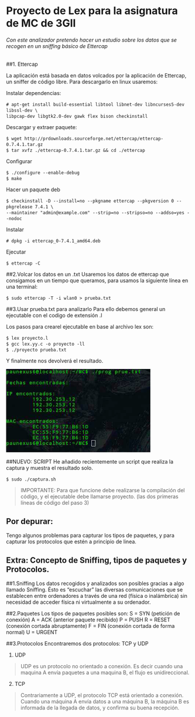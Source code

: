 # Proyecto de Lex para la asignatura de MC de 3GII
###### Con este analizador pretendo hacer un estudio sobre los datos que se recogen en un sniffing básico de Ettercap

##1. Ettercap

La aplicación está basada en datos volcados por la aplicación de Ettercap, un sniffer de código libre. Para descargarlo en linux usaremos:

Instalar dependencias:
```
# apt-get install build-essential libtool libnet-dev libncurses5-dev libssl-dev \
libpcap-dev libgtk2.0-dev gawk flex bison checkinstall
```

Descargar y extraer paquete:
```
$ wget http://prdownloads.sourceforge.net/ettercap/ettercap-0.7.4.1.tar.gz
$ tar xvfz ./ettercap-0.7.4.1.tar.gz && cd ./ettercap
```

Configurar
```
$ ./configure --enable-debug
$ make
```

Hacer un paquete deb
```
$ checkinstall -D --install=no --pkgname ettercap --pkgversion 0 --pkgrelease 7.4.1 \
--maintainer "admin@example.com" --strip=no --stripso=no --addso=yes --nodoc
```

Instalar
```
# dpkg -i ettercap_0-7.4.1_amd64.deb
```

Ejecutar
```
$ ettercap -C
```

##2.Volcar los datos en un .txt
Usaremos los datos de ettercap que consigamos en un tiempo que queramos, para usamos la siguiente línea en una terminal:
```
$ sudo ettercap -T -i wlan0 > prueba.txt
```

##3.Usar prueba.txt para analizarlo
Para ello debemos general un ejecutable con el codigo de extensión .l

Los pasos para crearel ejecutable en base al archivo lex son:
```
$ lex proyecto.l
$ gcc lex.yy.c -o proyecto -ll
$ ./proyecto prueba.txt
```

Y finalmente nos devolverá el resultado.  

![Alt Text](https://github.com/terceranexus6/proyecto_lex/blob/master/images/photo_2016-11-12_17-59-21.jpg)

##NUEVO: SCRIPT
He añadido recientemente un script que realiza la captura y muestra el resultado solo. 

```
$ sudo ./captura.sh
```
> IMPORTANTE: Para que funcione debe realizarse la compilación del código, y el ejecutable debe llamarse proyecto. (las dos primeras líneas de código del paso 3)

## Por depurar:
Tengo algunos problemas para capturar los tipos de paquetes, y para capturar los protocolos que estén a principio de linea.

## Extra: Concepto de Sniffing, tipos de paquetes y Protocolos. 

##1.Sniffing
Los datos recogidos y analizados son posibles gracias a algo llamado Sniffing. Ésto es “escuchar” las diversas comunicaciones que se establecen entre ordenadores a través de una red (física o inalámbrica) sin necesidad de acceder física ni virtualmente a su ordenador.

##2.Paquetes 
Los tipos de paquetes posibles son:
S = SYN (petición de conexión)
A = ACK (anterior paquete recibido)
P = PUSH 
R = RESET (conexión cortada abruptamente)
F = FIN (conexión cortada de forma normal)
U = URGENT 

##3.Protocolos
Encontraremos dos protocolos: TCP y UDP

1. UDP
>UDP es un protocolo no orientado a conexión. Es decir cuando una maquina A envía paquetes a una maquina B, el flujo es unidireccional.

2. TCP
>Contrariamente a UDP, el protocolo TCP está orientado a conexión. Cuando una máquina A envía datos a una máquina B, la máquina B es informada de la llegada de datos, y confirma su buena recepción.
